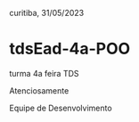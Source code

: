 
curitiba, 31/05/2023

# tdsEad-4a-POO
turma 4a feira TDS

Atenciosamente

Equipe de Desenvolvimento